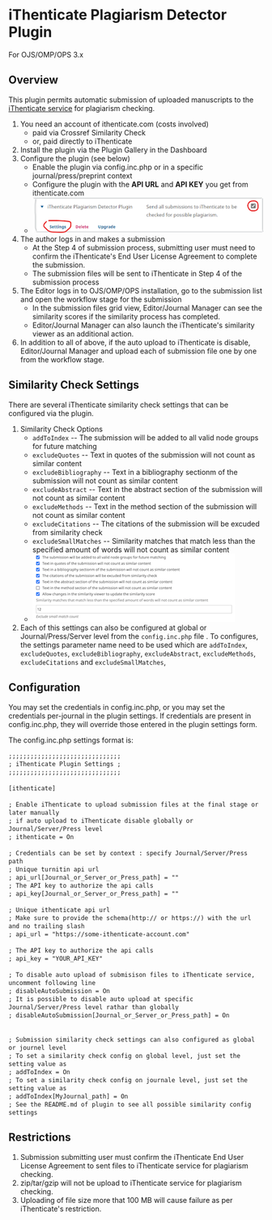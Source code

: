 # iThenticate Plagiarism Detector Plugin

For OJS/OMP/OPS 3.x

## Overview

This plugin permits automatic submission of uploaded manuscripts to the [iThenticate service](http://www.ithenticate.com/) for plagiarism checking.
1. You need an account of ithenticate.com (costs involved)
   * paid via Crossref Similarity Check
   * or, paid directly to iThenticate
2. Install the plugin via the Plugin Gallery in the Dashboard
3. Configure the plugin (see below)
   * Enable the plugin via config.inc.php or in a specific journal/press/preprint context
   * Configure the plugin with the **API URL** and **API KEY** you get from ithenticate.com
   * ![Example Settings configuration](images/ithenticate-settings.png)
4. The author logs in and makes a submission
   * At the Step 4 of submission process, submitting user must need to confirm the iThenticate's End User License Agreement to complete the submission.
   * The submission files will be sent to iThenticate in Step 4 of the submission process
5. The Editor logs in to OJS/OMP/OPS installation, go to the submission list and open the workflow stage for the submission
   * In the submission files grid view, Editor/Journal Manager can see the similarity scores if the similarity process has completed.
   * Editor/Journal Manager can also launch the iThenticate's similarity viewer as an additional action.
6. In addition to all of above, if the auto upload to iThenticate is disable, Editor/Journal Manager and upload each of submission file one by one from the workflow stage.

## Similarity Check Settings

There are several iThenticate similarity check settings that can be configured via the plugin.
1. Similarity Check Options
   * `addToIndex` -- The submission will be added to all valid node groups for future matching
   * `excludeQuotes` -- Text in quotes of the submission will not count as similar content
   * `excludeBibliography` -- Text in a bibliography sectionm of the submission will not count as similar content
   * `excludeAbstract` -- Text in the abstract section of the submission will not count as similar content
   * `excludeMethods` -- Text in the method section of the submission will not count as similar content
   * `excludeCitations` -- The citations of the submission will be excuded from similarity check
   * `excludeSmallMatches` -- Similarity matches that match less than the specified amount of words will not count as similar content
   * ![Available Similarity Check Options](images/similarity-check-settings.png)
2. Each of this settings can also be configured at global or Journal/Press/Server level from the `config.inc.php` file . To configures, the settings parameter name need to be used which are `addToIndex`, `excludeQuotes`, `excludeBibliography`, `excludeAbstract`, `excludeMethods`, `excludeCitations` and `excludeSmallMatches`, 

## Configuration

You may set the credentials in config.inc.php, or you may set the credentials per-journal in the plugin settings.  If credentials are present in config.inc.php, they will override those entered in the plugin settings form.

The config.inc.php settings format is:

```
;;;;;;;;;;;;;;;;;;;;;;;;;;;;;;;
; iThenticate Plugin Settings ;
;;;;;;;;;;;;;;;;;;;;;;;;;;;;;;;

[ithenticate]

; Enable iThenticate to upload submission files at the final stage or later manually 
; if auto upload to iThenticate disable globally or Journal/Server/Press level
; ithenticate = On

; Credentials can be set by context : specify Journal/Server/Press path
; Unique turnitin api url
; api_url[Journal_or_Server_or_Press_path] = ""
; The API key to authorize the api calls
; api_key[Journal_or_Server_or_Press_path] = ""

; Unique ithenticate api url
; Make sure to provide the schema(http:// or https://) with the url and no trailing slash
; api_url = "https://some-ithenticate-account.com"

; The API key to authorize the api calls
; api_key = "YOUR_API_KEY"

; To disable auto upload of submisison files to iThenticate service, uncomment following line
; disableAutoSubmission = On
; It is possible to disable auto upload at specific Journal/Server/Press level rathar than globally
; disableAutoSubmission[Journal_or_Server_or_Press_path] = On


; Submission similarity check settings can also configured as global or journel level
; To set a similarity check config on global level, just set the setting value as
; addToIndex = On
; To set a similarity check config on journale level, just set the setting value as
; addToIndex[MyJournal_path] = On
; See the README.md of plugin to see all possible similarity config settings
```

## Restrictions
1. Submission submitting user must confirm the iThenticate End User License Agreement to sent files to iThenticate service for plagiarism checking.
2. zip/tar/gzip will not be upload to iThenticate service for plagiarism checking.
3. Uploading of file size more that 100 MB will cause failure as per iThenticate's restriction.